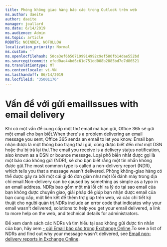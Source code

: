 ```yaml
---
title: Phòng không giao hàng báo cáo trong Outlook trên web
ms.author: daeite
author: daeite
manager: joallard
ms.date: 6/14/2019
ms.audience: Admin
ms.topic: article
ROBOTS: NOINDEX, NOFOLLOW
localization_priority: Normal
ms.custom: ''
ms.openlocfilehash: 50ce3ef6b507199914992c9ef580fb14dae552bd
ms.sourcegitcommit: efed0ae44bd6c61d751dd008b2885bd7e7d86521
ms.translationtype: MT
ms.contentlocale: vi-VN
ms.lasthandoff: 06/14/2019
ms.locfileid: "35001176"
---
```

# <a name="issues-with-email-delivery"></a><span data-ttu-id="0ee06-102">Vấn đề với gửi email</span><span class="sxs-lookup"><span data-stu-id="0ee06-102">Issues with email delivery</span></span>

<span data-ttu-id="0ee06-103">Khi có một vấn đề cung cấp một thư email mà bạn gửi, Office 365 sẽ gửi một email cho bạn biết.</span><span class="sxs-lookup"><span data-stu-id="0ee06-103">When there's a problem delivering an email message you sent, Office 365 sends an email to let you know.</span></span> <span data-ttu-id="0ee06-104">Email bạn nhận được là một thông báo trạng thái gửi, cũng được biết đến như một DSN hoặc thư bị trả lại thư.</span><span class="sxs-lookup"><span data-stu-id="0ee06-104">The email you receive is a delivery status notification, also known as a DSN or bounce message.</span></span> <span data-ttu-id="0ee06-105">Loại phổ biến nhất được gọi là một báo cáo không gửi (NDR), sẽ cho bạn biết rằng một tin nhắn không được gửi.</span><span class="sxs-lookup"><span data-stu-id="0ee06-105">The most common type is called a non-delivery report (NDR), which tells you that a message wasn't delivered.</span></span> <span data-ttu-id="0ee06-106">Phòng không-giao hàng có thể được gây ra bởi một cái gì đó đơn giản như một lỗi đánh máy trong địa chỉ email.</span><span class="sxs-lookup"><span data-stu-id="0ee06-106">Non-delivery can be caused by something as simple as a typo in an email address.</span></span> <span data-ttu-id="0ee06-107">NDRs bao gồm một mã lỗi chỉ ra lý do tại sao email của bạn không được chuyển giao, giải pháp để giúp bạn nhận được email của bạn cung cấp, một liên kết để thêm trợ giúp trên web, và các chi tiết kỹ thuật cho người quản trị.</span><span class="sxs-lookup"><span data-stu-id="0ee06-107">NDRs include an error code that indicates why your email wasn't delivered, solutions to help you get your email delivered, a link to more help on the web, and technical details for administrators.</span></span>

<span data-ttu-id="0ee06-108">Để xem danh sách các NDRs và tìm hiểu tại sao không gửi được tin nhắn của bạn, hãy xem [- gửi Email báo cáo trong Exchange Online](https://docs.microsoft.com/exchange/mail-flow-best-practices/non-delivery-reports-in-exchange-online/non-delivery-reports-in-exchange-online).</span><span class="sxs-lookup"><span data-stu-id="0ee06-108">To see a list of NDRs and find out why your message wasn't delivered, see [Email non-delivery reports in Exchange Online](https://docs.microsoft.com/exchange/mail-flow-best-practices/non-delivery-reports-in-exchange-online/non-delivery-reports-in-exchange-online).</span></span>